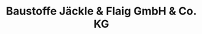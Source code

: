 ---
title: "Baustoffe Jäckle & Flaig GmbH & Co. KG"
url: /frittlingen/baustoffe-jaeckle-und-flaig-gmbh-und-co-kg/
shop: Baumarkt
---